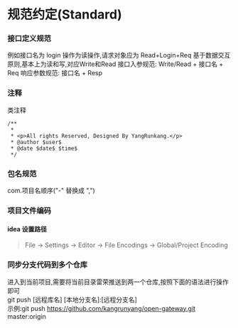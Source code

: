 # 规范约定(Standard)

### 接口定义规范
例如接口名为  login
操作为读操作,请求对象应为  Read+Login+Req
基于数据交互原则,基本上为读和写,对应Write和Read
接口入参规范:  Write/Read + 接口名 + Req
响应参数规范:  接口名 + Resp



### 注释
类注释
```
/**
 *
 * <p>All rights Reserved, Designed By YangRunkang.</p>
 * @author $user$
 * @date $date$ $time$
 */
```

 
 ### 包名规范
 com.项目名顺序("-" 替换成 ",")

 ### 项目文件编码
 #### idea 设置路径
 > File -> Settings -> Editor -> File Encodings -> Global/Project Encoding
 
 ### 同步分支代码到多个仓库
 进入到当前项目,需要将当前目录雷荣推送到两一个仓库,按照下面的语法进行操作即可<br/>
 git push [远程库名] [本地分支名]:[远程分支名]<br/>
 示例:git push https://github.com/kangrunyang/open-gateway.git master:origin<br/>